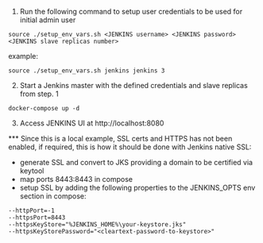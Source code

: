 1. Run the following command to setup user credentials to be used for initial admin user

```
source ./setup_env_vars.sh <JENKINS username> <JENKINS password> <JENKINS slave replicas number>
```

example:

```
source ./setup_env_vars.sh jenkins jenkins 3
```

2. Start a Jenkins master with the defined credentials and slave replicas from step. 1

```
docker-compose up -d
```

3. Access JENKINS UI at http://localhost:8080

*** Since this is a local example, SSL certs and HTTPS has not been enabled,
if required, this is how it should be done with Jenkins native SSL:
 - generate SSL and convert to JKS providing a domain to be certified via keytool
 - map ports 8443:8443 in compose
 - setup SSL by adding the following properties to the JENKINS_OPTS env section in compose:

``` 
--httpPort=-1
--httpsPort=8443
--httpsKeyStore="%JENKINS_HOME%\your-keystore.jks"
--httpsKeyStorePassword="<cleartext-password-to-keystore>"
```